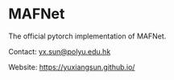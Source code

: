 # MAFNet
The official pytorch implementation of MAFNet.

Contact: yx.sun@polyu.edu.hk

Website: https://yuxiangsun.github.io/
